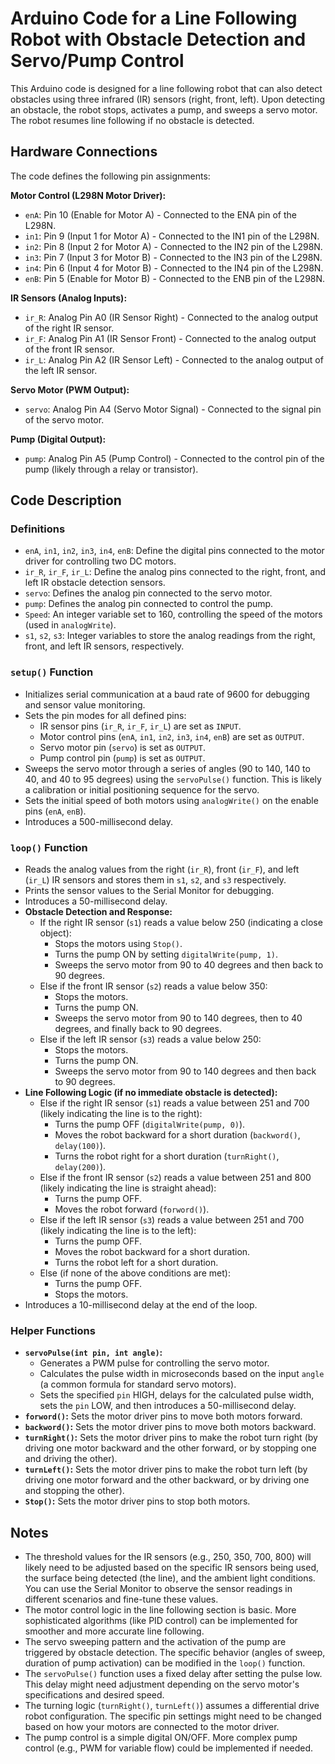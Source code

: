 # Arduino Code for a Line Following Robot with Obstacle Detection and Servo/Pump Control

This Arduino code is designed for a line following robot that can also detect obstacles using three infrared (IR) sensors (right, front, left). Upon detecting an obstacle, the robot stops, activates a pump, and sweeps a servo motor. The robot resumes line following if no obstacle is detected.

## Hardware Connections

The code defines the following pin assignments:

**Motor Control (L298N Motor Driver):**

* `enA`: Pin 10 (Enable for Motor A) - Connected to the ENA pin of the L298N.
* `in1`: Pin 9 (Input 1 for Motor A) - Connected to the IN1 pin of the L298N.
* `in2`: Pin 8 (Input 2 for Motor A) - Connected to the IN2 pin of the L298N.
* `in3`: Pin 7 (Input 3 for Motor B) - Connected to the IN3 pin of the L298N.
* `in4`: Pin 6 (Input 4 for Motor B) - Connected to the IN4 pin of the L298N.
* `enB`: Pin 5 (Enable for Motor B) - Connected to the ENB pin of the L298N.

**IR Sensors (Analog Inputs):**

* `ir_R`: Analog Pin A0 (IR Sensor Right) - Connected to the analog output of the right IR sensor.
* `ir_F`: Analog Pin A1 (IR Sensor Front) - Connected to the analog output of the front IR sensor.
* `ir_L`: Analog Pin A2 (IR Sensor Left) - Connected to the analog output of the left IR sensor.

**Servo Motor (PWM Output):**

* `servo`: Analog Pin A4 (Servo Motor Signal) - Connected to the signal pin of the servo motor.

**Pump (Digital Output):**

* `pump`: Analog Pin A5 (Pump Control) - Connected to the control pin of the pump (likely through a relay or transistor).

## Code Description

### Definitions

* `enA`, `in1`, `in2`, `in3`, `in4`, `enB`: Define the digital pins connected to the motor driver for controlling two DC motors.
* `ir_R`, `ir_F`, `ir_L`: Define the analog pins connected to the right, front, and left IR obstacle detection sensors.
* `servo`: Defines the analog pin connected to the servo motor.
* `pump`: Defines the analog pin connected to control the pump.
* `Speed`: An integer variable set to 160, controlling the speed of the motors (used in `analogWrite`).
* `s1`, `s2`, `s3`: Integer variables to store the analog readings from the right, front, and left IR sensors, respectively.

### `setup()` Function

* Initializes serial communication at a baud rate of 9600 for debugging and sensor value monitoring.
* Sets the pin modes for all defined pins:
    * IR sensor pins (`ir_R`, `ir_F`, `ir_L`) are set as `INPUT`.
    * Motor control pins (`enA`, `in1`, `in2`, `in3`, `in4`, `enB`) are set as `OUTPUT`.
    * Servo motor pin (`servo`) is set as `OUTPUT`.
    * Pump control pin (`pump`) is set as `OUTPUT`.
* Sweeps the servo motor through a series of angles (90 to 140, 140 to 40, and 40 to 95 degrees) using the `servoPulse()` function. This is likely a calibration or initial positioning sequence for the servo.
* Sets the initial speed of both motors using `analogWrite()` on the enable pins (`enA`, `enB`).
* Introduces a 500-millisecond delay.

### `loop()` Function

* Reads the analog values from the right (`ir_R`), front (`ir_F`), and left (`ir_L`) IR sensors and stores them in `s1`, `s2`, and `s3` respectively.
* Prints the sensor values to the Serial Monitor for debugging.
* Introduces a 50-millisecond delay.
* **Obstacle Detection and Response:**
    * If the right IR sensor (`s1`) reads a value below 250 (indicating a close object):
        * Stops the motors using `Stop()`.
        * Turns the pump ON by setting `digitalWrite(pump, 1)`.
        * Sweeps the servo motor from 90 to 40 degrees and then back to 90 degrees.
    * Else if the front IR sensor (`s2`) reads a value below 350:
        * Stops the motors.
        * Turns the pump ON.
        * Sweeps the servo motor from 90 to 140 degrees, then to 40 degrees, and finally back to 90 degrees.
    * Else if the left IR sensor (`s3`) reads a value below 250:
        * Stops the motors.
        * Turns the pump ON.
        * Sweeps the servo motor from 90 to 140 degrees and then back to 90 degrees.
* **Line Following Logic (if no immediate obstacle is detected):**
    * Else if the right IR sensor (`s1`) reads a value between 251 and 700 (likely indicating the line is to the right):
        * Turns the pump OFF (`digitalWrite(pump, 0)`).
        * Moves the robot backward for a short duration (`backword()`, `delay(100)`).
        * Turns the robot right for a short duration (`turnRight()`, `delay(200)`).
    * Else if the front IR sensor (`s2`) reads a value between 251 and 800 (likely indicating the line is straight ahead):
        * Turns the pump OFF.
        * Moves the robot forward (`forword()`).
    * Else if the left IR sensor (`s3`) reads a value between 251 and 700 (likely indicating the line is to the left):
        * Turns the pump OFF.
        * Moves the robot backward for a short duration.
        * Turns the robot left for a short duration.
    * Else (if none of the above conditions are met):
        * Turns the pump OFF.
        * Stops the motors.
* Introduces a 10-millisecond delay at the end of the loop.

### Helper Functions

* **`servoPulse(int pin, int angle)`:**
    * Generates a PWM pulse for controlling the servo motor.
    * Calculates the pulse width in microseconds based on the input `angle` (a common formula for standard servo motors).
    * Sets the specified `pin` HIGH, delays for the calculated pulse width, sets the `pin` LOW, and then introduces a 50-millisecond delay.
* **`forword()`:** Sets the motor driver pins to move both motors forward.
* **`backword()`:** Sets the motor driver pins to move both motors backward.
* **`turnRight()`:** Sets the motor driver pins to make the robot turn right (by driving one motor backward and the other forward, or by stopping one and driving the other).
* **`turnLeft()`:** Sets the motor driver pins to make the robot turn left (by driving one motor forward and the other backward, or by driving one and stopping the other).
* **`Stop()`:** Sets the motor driver pins to stop both motors.

## Notes

* The threshold values for the IR sensors (e.g., 250, 350, 700, 800) will likely need to be adjusted based on the specific IR sensors being used, the surface being detected (the line), and the ambient light conditions. You can use the Serial Monitor to observe the sensor readings in different scenarios and fine-tune these values.
* The motor control logic in the line following section is basic. More sophisticated algorithms (like PID control) can be implemented for smoother and more accurate line following.
* The servo sweeping pattern and the activation of the pump are triggered by obstacle detection. The specific behavior (angles of sweep, duration of pump activation) can be modified in the `loop()` function.
* The `servoPulse()` function uses a fixed delay after setting the pulse low. This delay might need adjustment depending on the servo motor's specifications and desired speed.
* The turning logic (`turnRight()`, `turnLeft()`) assumes a differential drive robot configuration. The specific pin settings might need to be changed based on how your motors are connected to the motor driver.
* The pump control is a simple digital ON/OFF. More complex pump control (e.g., PWM for variable flow) could be implemented if needed.
